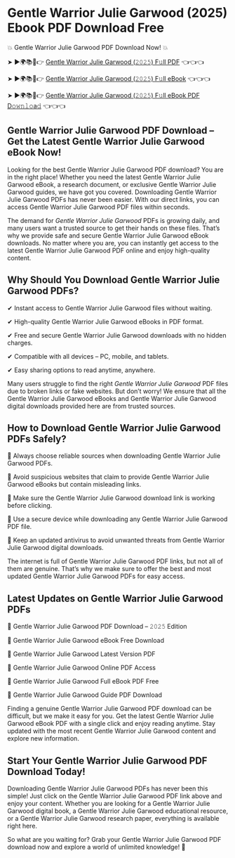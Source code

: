 # Gentle Warrior Julie Garwood (2025) Ebook PDF Download Free

💥 Gentle Warrior Julie Garwood PDF Download Now! 💥

➤ ►🌍📚📱👉 [Gentle Warrior Julie Garwood (𝟸𝟶𝟸𝟻) F𝚞ll PDF](https://getpdf.xyz/gentle-warrior-julie-garwood) 👈👈👈


➤ ►🌍📚📱👉 [Gentle Warrior Julie Garwood (𝟸𝟶𝟸𝟻) F𝚞ll eBook](https://getpdf.xyz/gentle-warrior-julie-garwood) 👈👈👈


➤ ►🌍📚📱👉 [Gentle Warrior Julie Garwood (𝟸𝟶𝟸𝟻) F𝚞ll eBook PDF D𝚘𝚠𝚗𝚕𝚘a𝚍](https://getpdf.xyz/gentle-warrior-julie-garwood) 👈👈👈


## Gentle Warrior Julie Garwood PDF Download – Get the Latest Gentle Warrior Julie Garwood eBook Now!

Looking for the best Gentle Warrior Julie Garwood PDF download? You are in the right place! Whether you need the latest Gentle Warrior Julie Garwood eBook, a research document, or exclusive Gentle Warrior Julie Garwood guides, we have got you covered. Downloading Gentle Warrior Julie Garwood PDFs has never been easier. With our direct links, you can access Gentle Warrior Julie Garwood PDF files within seconds.

The demand for *Gentle Warrior Julie Garwood* PDFs is growing daily, and many users want a trusted source to get their hands on these files. That’s why we provide safe and secure Gentle Warrior Julie Garwood eBook downloads. No matter where you are, you can instantly get access to the latest Gentle Warrior Julie Garwood PDF online and enjoy high-quality content.

## Why Should You Download Gentle Warrior Julie Garwood PDFs?

✔ Instant access to Gentle Warrior Julie Garwood files without waiting.

✔ High-quality Gentle Warrior Julie Garwood eBooks in PDF format.

✔ Free and secure Gentle Warrior Julie Garwood downloads with no hidden charges.

✔ Compatible with all devices – PC, mobile, and tablets.

✔ Easy sharing options to read anytime, anywhere.

Many users struggle to find the right *Gentle Warrior Julie Garwood* PDF files due to broken links or fake websites. But don’t worry! We ensure that all the Gentle Warrior Julie Garwood eBooks and Gentle Warrior Julie Garwood digital downloads provided here are from trusted sources.

## How to Download Gentle Warrior Julie Garwood PDFs Safely?

📌 Always choose reliable sources when downloading Gentle Warrior Julie Garwood PDFs.

📌 Avoid suspicious websites that claim to provide Gentle Warrior Julie Garwood eBooks but contain misleading links.

📌 Make sure the Gentle Warrior Julie Garwood download link is working before clicking.

📌 Use a secure device while downloading any Gentle Warrior Julie Garwood PDF file.

📌 Keep an updated antivirus to avoid unwanted threats from Gentle Warrior Julie Garwood digital downloads.

The internet is full of Gentle Warrior Julie Garwood PDF links, but not all of them are genuine. That’s why we make sure to offer the best and most updated Gentle Warrior Julie Garwood PDFs for easy access.

## Latest Updates on Gentle Warrior Julie Garwood PDFs

🔹 Gentle Warrior Julie Garwood PDF Download – 𝟸𝟶𝟸𝟻 Edition

🔹 Gentle Warrior Julie Garwood eBook Free Download

🔹 Gentle Warrior Julie Garwood Latest Version PDF

🔹 Gentle Warrior Julie Garwood Online PDF Access

🔹 Gentle Warrior Julie Garwood Full eBook PDF Free

🔹 Gentle Warrior Julie Garwood Guide PDF Download

Finding a genuine Gentle Warrior Julie Garwood PDF download can be difficult, but we make it easy for you. Get the latest Gentle Warrior Julie Garwood eBook PDF with a single click and enjoy reading anytime. Stay updated with the most recent Gentle Warrior Julie Garwood content and explore new information.

## Start Your Gentle Warrior Julie Garwood PDF Download Today!

Downloading Gentle Warrior Julie Garwood PDFs has never been this simple! Just click on the Gentle Warrior Julie Garwood PDF link above and enjoy your content. Whether you are looking for a Gentle Warrior Julie Garwood digital book, a Gentle Warrior Julie Garwood educational resource, or a Gentle Warrior Julie Garwood research paper, everything is available right here.

So what are you waiting for? Grab your Gentle Warrior Julie Garwood PDF download now and explore a world of unlimited knowledge! 🚀